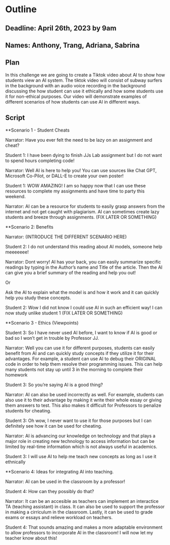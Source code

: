 # Outline

## Deadline: April 26th, 2023 by 9am
## Names: Anthony, Trang, Adriana, Sabrina 

## Plan

In this challenge we are going to create a Tiktok video about AI to show how students view an AI system. The tiktok video will consist of subway surfers in the background with an audio voice recording in the background discussing the how student can use it ethically and how some students use it for non-ethical purposes. Our video will demonstrate examples of different scenarios of how students can use AI in different ways. 

## Script

**Scenario 1 - Student Cheats 

Narrator: Have you ever felt the need to be lazy on an assignment and cheat?

Student 1: I have been dying to finish JJs Lab assignment but I do not want to spend hours completing code!

Narrator: Well AI is here to help you! You can use sources like Chat GPT, Microsoft Co-Pilot, or DALL-E to create your own poster!

Student 1: WOW AMAZING! I am so happy now that I can use these resources to complete my assignments and have time to party this weekend. 

Narrator: AI can be a resource for students to easily grasp answers from the internet and not get caught with plagiarism. AI can sometimes create lazy students and breeze through assignments. (FIX LATER OR SOMETHING)

**Scenario 2: Benefits

Narrator: (INTRODUCE THE DIFFERENT SCENARIO HERE)

Student 2: I do not understand this reading about AI models, someone help meeeeeee! 

Narrator: Dont worry! AI has your back, you can easily summarize specific readings by typing in the Author’s name and Title of the article. Then the AI can give you a brief summary of the reading and help you out!

Or 

Ask the AI to explain what the model is and how it work and it can quickly help you study these concepts.

Student 2: Wow I did not know I could use AI in such an efficient way! I can now study unlike student 1 (FIX LATER OR SOMETHING) 


**Scenario 3 - Ethics (Viewpoints)

Student 3: So I have never used AI before, I want to know if AI is good or bad so I won’t get in trouble by Professor JJ. 

Narrator: Well you can use it for different purposes, students can easily benefit from AI and can quickly study concepts if they utilize it for their advantages. For example, a student can use AI to debug their ORIGINAL code in order to help them resolve their programming issues. This can help many students not stay up until 3 in the morning to complete their homework

Student 3: So you’re saying AI is a good thing? 

Narrator: AI can also be used incorrectly as well. For example, students can also use it to their advantage by making it write their whole essay or giving them answers to test. This also makes it difficult for Professors to penalize students for cheating.

Student 3: Oh wow, I never want to use it for those purposes but I can definitely see how it can be used for cheating. 

Narrator: AI is advancing our knowledge on technology and that plays a major role in creating new technology to access information but can be limited by real-time information which is not always useful in academics. 

Student 3: I will use AI to help me teach new concepts as long as I use it ethnically

**Scenario 4: Ideas for integrating AI into teaching.

Narrator: AI can be used in the classroom by a professor!

Student 4: How can they possibly do that? 

Narrator: It can be an accesible as teachers can implement an interactice TA (teaching assistant) in class. It can also be used to support the professor in making a cirriculum in the classroom. Lastly, it can be used to grade exams or essays and relieve workload on teachers. 

Student 4: That sounds amazing and makes a more adaptable environment to allow professors to incorporate AI in the classroom! I will now let my teacher know about this!
